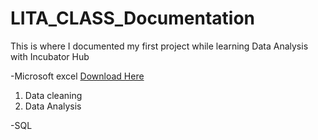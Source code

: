 # LITA_CLASS_Documentation
This is where I documented my first project while learning Data Analysis with Incubator Hub

-Microsoft excel [Download Here](https://www.microsoft.com/en-ng/)
  1. Data cleaning
  2. Data Analysis
     
-SQL
